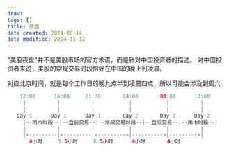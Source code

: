 ```yaml
---
draw:
tags: []
title: 夜盘
date created: 2024-08-14
date modified: 2024-11-12
---
```


"美股夜盘"并不是美股市场的官方术语，而是针对中国投资者的描述。
对中国投资者来说，美股的常规交易时段恰好在中国的晚上到凌晨。

对应北京时间，就是每个工作日的晚九点半到凌晨四点，所以可能会涉及到周六

```Java 
    12:00      16:00     21:30       04:00       08:00      12:00
     |          |          |           |           |          |
     |          |          |           |           |          |
   Day 1      Day 1      Day 1       Day 2       Day 2      Day 2
     |--闭市时段--|--盘前交易--|--常规交易时段--|--盘后交易--|--闭市时段--|
     |          |          |           |           |          |
     |<---------|<---------|<--------->|---------->|--------->|
       4小时     5.5小时     6.5小时      4小时       4小时
```
